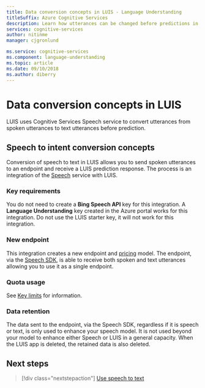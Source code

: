 ```yaml
---
title: Data conversion concepts in LUIS - Language Understanding
titleSuffix: Azure Cognitive Services
description: Learn how utterances can be changed before predictions in Language Understanding (LUIS)
services: cognitive-services
author: nitinme
manager: cjgronlund

ms.service: cognitive-services
ms.component: language-understanding
ms.topic: article
ms.date: 09/10/2018
ms.author: diberry
---
```


# Data conversion concepts in LUIS
LUIS uses Cognitive Services Speech service to convert utterances from spoken utterances to text utterances before prediction. 

## Speech to intent conversion concepts
Conversion of speech to text in LUIS allows you to send spoken utterances to an endpoint and receive a LUIS prediction response. The process is an integration of the [Speech](https://docs.microsoft.com/azure/cognitive-services/Speech) service with LUIS. 

### Key requirements
You do not need to create a **Bing Speech API** key for this integration. A **Language Understanding** key created in the Azure portal works for this integration. Do not use the LUIS starter key, it will not work for this integration.

### New endpoint 
This integration creates a new endpoint and [pricing](luis-boundaries.md#key-limits) model. The endpoint, via the [Speech SDK](https://github.com/Azure-Samples/cognitive-services-speech-sdk), is able to receive both spoken and text utterances allowing you to use it as a single endpoint. 

### Quota usage
See [Key limits](luis-boundaries.md#key-limits) for information. 

### Data retention
The data sent to the endpoint, via the Speech SDK, regardless if it is speech or text, is only used to enhance your speech model. It is not used beyond your model to enhance either Speech or LUIS in a general capacity. When the LUIS app is deleted, the retained data is also deleted.

<!-- TBD: Machine translation conversion concepts -->

## Next steps

> [!div class="nextstepaction"]
> [Use speech to text](luis-tutorial-speech-to-intent.md)

